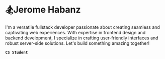 # 🏂Jerome Habanz

I'm a versatile fullstack developer passionate about creating seamless and captivating web experiences. With expertise in frontend design and backend development, I specialize in crafting user-friendly interfaces and robust server-side solutions. Let's build something amazing together!

**`CS Student`**



<!--
**realjero/realjero** is a ✨ _special_ ✨ repository because its `README.md` (this file) appears on your GitHub profile.

Here are some ideas to get you started:

- 🔭 I’m currently working on ...
- 🌱 I’m currently learning ...
- 👯 I’m looking to collaborate on ...
- 🤔 I’m looking for help with ...
- 💬 Ask me about ...
- 📫 How to reach me: ...
- 😄 Pronouns: ...
- ⚡ Fun fact: ...
-->
